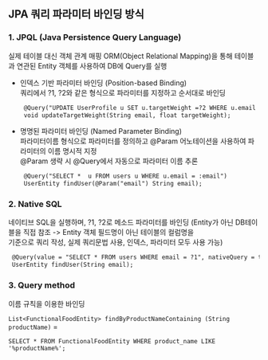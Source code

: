 ## JPA 쿼리 파라미터 바인딩 방식


###  1. JPQL (Java Persistence Query Language)
실제 테이블 대신 객체 관계 매핑 ORM(Object Relational Mapping)을 통해 테이블과 연관된 Entity 객체를 사용하여 DB에 Query를 실행 <br/>
  - 인덱스 기반 파라미터 바인딩 (Position-based Binding) <br/>
     쿼리에서 ?1, ?2와 같은 형식으로 파라미터를 지정하고 순서대로 바인딩 <br/>
     
	 ```xml
      @Query("UPDATE UserProfile u SET u.targetWeight =?2 WHERE u.email =?1")
      void updateTargetWeight(String email, float targetWeight);
    ```
  - 명명된 파라미터 바인딩 (Named Parameter Binding) <br/> 
     파라미터이름 형식으로 파라미터를 정의하고 @Param 어노테이션을 사용하여 파라미터의 이름 명시적 지정 <br/>
     @Param 생략 시 @Query에서 자동으로 파라미터 이름 추론 <br/>

     ```xml
      @Query("SELECT *  u FROM users u WHERE u.email = :email")
      UserEntity findUser(@Param("email") String email);
    ```

### 2. Native SQL 
네이티브 SQL을 실행하며, ?1, ?2로 메소드 파라미터를 바인딩 (Entity가 아닌 DB테이블을 직접 참조 -> Entity 객체 필드명이 아닌 테이블의 컬럼명을 <br/>
기준으로 쿼리 작성, 실제 쿼리문법 사용, 인덱스, 파라미터 모두 사용 가능)

 ```xml
  @Query(value = "SELECT * FROM users WHERE email = ?1", nativeQuery = true)
  UserEntity findUser(String email);
 ```                                      
  ### 3. Query method 
  이름 규칙을 이용한 바인딩 <br/>
  
  `List<FunctionalFoodEntity> findByProductNameContaining (String productName)` =

  `SELECT * FROM FunctionalFoodEntity WHERE product_name LIKE '%productName%';`
    
